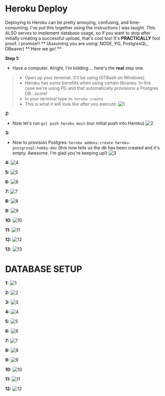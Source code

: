 # Heroku Deploy

Deploying to Heroku can be pretty annoying, confusing, and time-consuming. I've put this together using the instructions I was taught. This ALSO serves to implement database usage, so if you want to stop after initially creating a successful upload, that's cool too! It's **PRACTICALLY** fool proof, I promise!!
**
(Assuming you are using: NODE, PG, PostgresQL, DBeaver)
**
Here we go!
**

**Step 1:**
* Have a computer. Alright, I'm kidding.... here's the **real** step one. 
> * Open up your terminal. (I'll be using GITBash on Windows)
> * Heroku has some benefits when using certain libraries. In this case we're using PG and that automatically provisions a Postgres DB...score!
> * In your terminal type in: ```heroku create```
> * This is what it will look like after you execute:
![1](./images/1.png)

**2:**
* Now let's run ```git push heroku main``` (our initial push into Heroku)
![2](./images/2.png)

**3:**
* Now to provision Postgres: ```heroku addons:create heroku-postgresql:hobby-dev```
(this now tells us the db has been created and it's empty. Awesome. I'm glad you're keeping up!)
![3](./images/3.png)

**4:**
![4](./images/4.png)

**5:**
![5](./images/5.png)

**6:**
![6](./images/6.png)

**7:**
![7](./images/7.png)

**8:**
![8](./images/8.png)

**9:**
![9](./images/9.png)

**10:**
![10](./images/10.png)

**11:**
![11](./images/11.png)

**12:**
![12](./images/12.png)

**13:**
![13](./images/13.png)



# DATABASE SETUP


**1:**
![1](./images/db/1.png)

**2:**
![2](./images/db/2.png)

**3:**
![3](./images/db/3.png)

**4:**
![4](./images/db/4.png)

**5:**
![5](./images/db/5.png)

**6:**
![6](./images/db/6.png)

**7:**
![7](./images/db/7.png)

**8:**
![8](./images/db/8.png)

**9:**
![9](./images/db/9.png)

**10:**
![10](./images/db/10.png)

**11:**
![11](./images/db/11.png)

**12:**
![12](./images/db/12.png)




